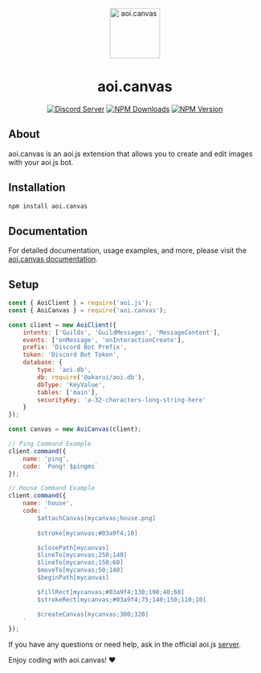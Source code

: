 <p align="center">
  <a href="https://discord.com/invite/HMUfMXDQsV">
    <img width="100" src="https://github.com/aoijs/website/blob/master/assets/images/aoicanvas.png?raw=true" alt="aoi.canvas">
  </a>
</p>

<h1 align="center">aoi.canvas</h1>

<div align="center">

[![Discord Server](https://img.shields.io/discord/773352845738115102?color=5865F2&logo=discord&logoColor=white)](https://discord.com/invite/HMUfMXDQsV)
[![NPM Downloads](https://img.shields.io/npm/dt/@aoijs/aoi.canvas.svg?maxAge=3600)](https://www.npmjs.com/package/aoi.canvas)
[![NPM Version](https://img.shields.io/npm/v/@aoijs/aoi.canvas.svg?maxAge=3600)](https://www.npmjs.com/package/aoi.canvas)

</div>

## About

aoi.canvas is an aoi.js extension that allows you to create and edit images with your aoi.js bot.

## Installation

```sh
npm install aoi.canvas
```

## Documentation

For detailed documentation, usage examples, and more, please visit the [aoi.canvas documentation](https://aoi.js.org/extensions/aoijs/aoicanvas).

## Setup

```js
const { AoiClient } = require('aoi.js');
const { AoiCanvas } = require('aoi.canvas');

const client = new AoiClient({
    intents: ['Guilds', 'GuildMessages', 'MessageContent'],
    events: ['onMessage', 'onInteractionCreate'],
    prefix: 'Discord Bot Prefix',
    token: 'Discord Bot Token',
    database: {
        type: 'aoi.db',
        db: require('@akarui/aoi.db'),
        dbType: 'KeyValue',
        tables: ['main'],
        securityKey: 'a-32-characters-long-string-here'
    }
});

const canvas = new AoiCanvas(client);

// Ping Command Example
client.command({
    name: 'ping',
    code: `Pong! $pingms`
});

// House Command Example
client.command({
    name: 'house',
    code: `
        $attachCanvas[mycanvas;house.png]
        
        $stroke[mycanvas;#03a9f4;10]

        $closePath[mycanvas]
        $lineTo[mycanvas;250;140]
        $lineTo[mycanvas;150;60]
        $moveTo[mycanvas;50;140]
        $beginPath[mycanvas]

        $fillRect[mycanvas;#03a9f4;130;190;40;60]
        $strokeRect[mycanvas;#03a9f4;75;140;150;110;10]

        $createCanvas[mycanvas;300;320]
    `
});
```

If you have any questions or need help, ask in the official aoi.js [server](https://discord.com/invite/HMUfMXDQsV).

Enjoy coding with aoi.canvas! ❤